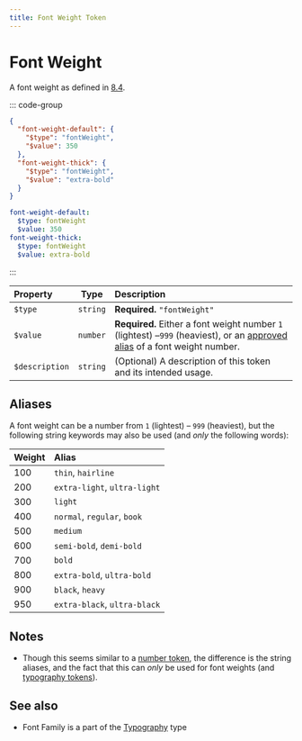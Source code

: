 ```yaml
---
title: Font Weight Token
---
```


# Font Weight

A font weight as defined in [8.4](https://design-tokens.github.io/community-group/format/#font-weight).

::: code-group

```json [JSON]
{
  "font-weight-default": {
    "$type": "fontWeight",
    "$value": 350
  },
  "font-weight-thick": {
    "$type": "fontWeight",
    "$value": "extra-bold"
  }
}
```

```yaml [YAML]
font-weight-default:
  $type: fontWeight
  $value: 350
font-weight-thick:
  $type: fontWeight
  $value: extra-bold
```

:::

| Property       |   Type   | Description                                                                                                                           |
| :------------- | :------: | :------------------------------------------------------------------------------------------------------------------------------------ |
| `$type`        | `string` | **Required.** `"fontWeight"`                                                                                                          |
| `$value`       | `number` | **Required.** Either a font weight number `1` (lightest) –`999` (heaviest), or an [approved alias](#aliases) of a font weight number. |
| `$description` | `string` | (Optional) A description of this token and its intended usage.                                                                        |

## Aliases

A font weight can be a number from `1` (lightest) – `999` (heaviest), but the following string keywords may also be used (and _only_ the following words):

| Weight | Alias                        |
| :----- | :--------------------------- |
| 100    | `thin`, `hairline`           |
| 200    | `extra-light`, `ultra-light` |
| 300    | `light`                      |
| 400    | `normal`, `regular`, `book`  |
| 500    | `medium`                     |
| 600    | `semi-bold`, `demi-bold`     |
| 700    | `bold`                       |
| 800    | `extra-bold`, `ultra-bold`   |
| 900    | `black`, `heavy`             |
| 950    | `extra-black`, `ultra-black` |

## Notes

- Though this seems similar to a [number token](/tokens/number), the difference is the string aliases, and the fact that this can _only_ be used for font weights (and [typography tokens](/tokens/typography)).

## See also

- Font Family is a part of the [Typography](/tokens/typography) type
